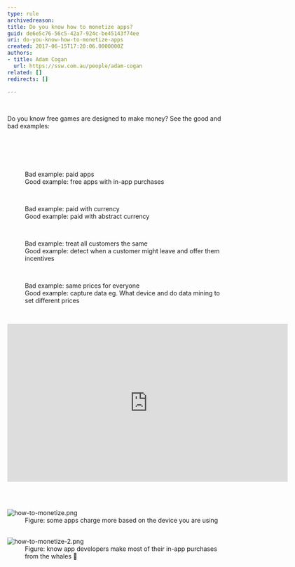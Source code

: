 ```yaml
---
type: rule
archivedreason: 
title: Do you know how to monetize apps?
guid: de6e5c76-56c5-42a7-924c-be45143f74ee
uri: do-you-know-how-to-monetize-apps
created: 2017-06-15T17:20:06.0000000Z
authors:
- title: Adam Cogan
  url: https://ssw.com.au/people/adam-cogan
related: []
redirects: []

---
```



​<p>Do you know free games are designed to make money? See the good and bad examples&#58;</p>
<br><excerpt class='endintro'></excerpt><br>
<p> 
   <br> 
</p><dd class="ssw15-rteElement-FigureBad"> Bad example&#58; paid apps<br></dd><dd class="ssw15-rteElement-FigureGood">Good example&#58; free apps with in-app purchases</dd><p> 
   <br> 
</p><dd class="ssw15-rteElement-FigureBad">Bad example&#58; paid with currency</dd><dd class="ssw15-rteElement-FigureGood">Good example&#58; paid with abstract currency&#160;</dd><p> 
   <br> 
</p><dd class="ssw15-rteElement-FigureBad">Bad example&#58; treat all customers the same</dd><dd class="ssw15-rteElement-FigureGood">Good example&#58; detect when a customer might leave and offer them incentives</dd><p> 
   <br> 
</p><dd class="ssw15-rteElement-FigureBad">Bad example&#58; same prices for everyone</dd><dd class="ssw15-rteElement-FigureGood">Good example&#58; capture data eg. What device and do data mining to set different prices ​<br></dd><p> 
   <br> 
</p><dl class="image"><dt><div class="ms-rtestate-read ms-rte-embedcode ms-rte-embedil ms-rtestate-notify"> 
   <iframe width="640" height="360" src="https&#58;//www.youtube.com/embed/fKK9nVLvhGM" frameborder="0"></iframe>&#160;</div></dt></dl>​
<dl class="image"><dt>
      <img src="/PublishingImages/how-to-monetize.png" alt="how-to-monetize.png" /> 
   </dt><dd>Figure&#58; some apps charge more based on the device you are using<br></dd></dl><dl class="image">​ 
   <dt> 
      <img src="/PublishingImages/how-to-monetize-2.png" alt="how-to-monetize-2.png" /> 
   </dt><dd>Figure&#58; know app developers make most of their in-app purchases from the whales &#128051;</dd></dl>


